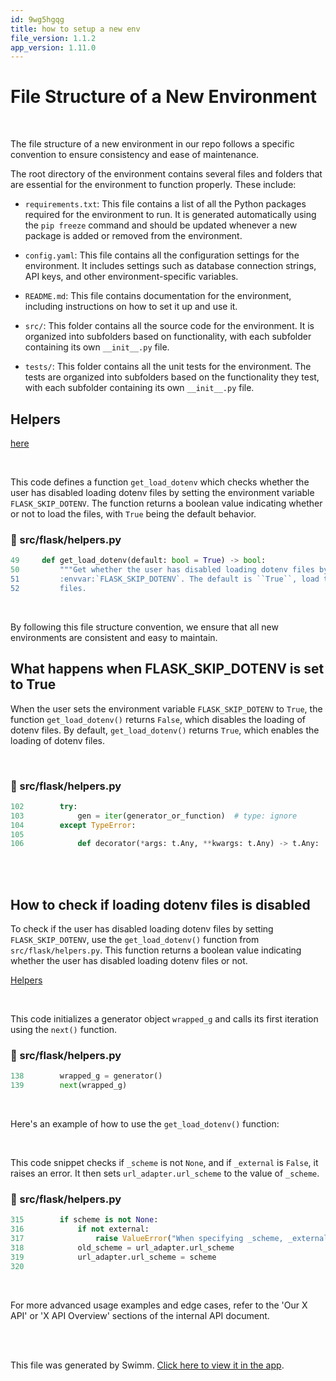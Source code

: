 ```yaml
---
id: 9wg5hgqg
title: how to setup a new env
file_version: 1.1.2
app_version: 1.11.0
---
```


# File Structure of a New Environment

<br/>

The file structure of a new environment in our repo follows a specific convention to ensure consistency and ease of maintenance.

The root directory of the environment contains several files and folders that are essential for the environment to function properly. These include:

*   `requirements.txt`: This file contains a list of all the Python packages required for the environment to run. It is generated automatically using the `pip freeze` command and should be updated whenever a new package is added or removed from the environment.

*   `config.yaml`: This file contains all the configuration settings for the environment. It includes settings such as database connection strings, API keys, and other environment-specific variables.

*   `README.md`: This file contains documentation for the environment, including instructions on how to set it up and use it.

*   `src/`: This folder contains all the source code for the environment. It is organized into subfolders based on functionality, with each subfolder containing its own `__init__.py` file.

*   `tests/`: This folder contains all the unit tests for the environment. The tests are organized into subfolders based on the functionality they test, with each subfolder containing its own `__init__.py` file.

## Helpers

[here](https://swimm-web-app.web.app/workspaces/H0nYogF29jh747xcua9g/repos/Z2l0aHViJTNBJTNBZmxhc2slM0ElM0FuYWRhdi1zd2ltbQ==/branch/main/docs/9wg5hgqg/edit#snippet-245yuT)

<br/>

This code defines a function `get_load_dotenv` which checks whether the user has disabled loading dotenv files by setting the environment variable `FLASK_SKIP_DOTENV`. The function returns a boolean value indicating whether or not to load the files, with `True` being the default behavior.
<!-- NOTE-swimm-snippet: the lines below link your snippet to Swimm -->
### 📄 src/flask/helpers.py
```python
49     def get_load_dotenv(default: bool = True) -> bool:
50         """Get whether the user has disabled loading dotenv files by setting
51         :envvar:`FLASK_SKIP_DOTENV`. The default is ``True``, load the
52         files.
```

<br/>

By following this file structure convention, we ensure that all new environments are consistent and easy to maintain.

## What happens when FLASK\_SKIP\_DOTENV is set to True

When the user sets the environment variable `FLASK_SKIP_DOTENV` to `True`, the function `get_load_dotenv()` returns `False`, which disables the loading of dotenv files. By default, `get_load_dotenv()` returns `True`, which enables the loading of dotenv files.

<br/>


<!-- NOTE-swimm-snippet: the lines below link your snippet to Swimm -->
### 📄 src/flask/helpers.py
```python
102        try:
103            gen = iter(generator_or_function)  # type: ignore
104        except TypeError:
105    
106            def decorator(*args: t.Any, **kwargs: t.Any) -> t.Any:
```

<br/>

<br/>

## How to check if loading dotenv files is disabled

To check if the user has disabled loading dotenv files by setting `FLASK_SKIP_DOTENV`, use the `get_load_dotenv()` function from `src/flask/helpers.py`. This function returns a boolean value indicating whether the user has disabled loading dotenv files or not.

[Helpers](https://swimm-web-app.web.app/workspaces/H0nYogF29jh747xcua9g/repos/Z2l0aHViJTNBJTNBZmxhc2slM0ElM0FuYWRhdi1zd2ltbQ==/branch/main/docs/9wg5hgqg/edit#heading-ukgUh)

<br/>

This code initializes a generator object `wrapped_g` and calls its first iteration using the `next()` function.
<!-- NOTE-swimm-snippet: the lines below link your snippet to Swimm -->
### 📄 src/flask/helpers.py
```python
138        wrapped_g = generator()
139        next(wrapped_g)
```

<br/>

Here's an example of how to use the `get_load_dotenv()` function:

<br/>

This code snippet checks if `_scheme` is not `None`, and if `_external` is `False`, it raises an error. It then sets `url_adapter.url_scheme` to the value of `_scheme`.
<!-- NOTE-swimm-snippet: the lines below link your snippet to Swimm -->
### 📄 src/flask/helpers.py
```python
315        if scheme is not None:
316            if not external:
317                raise ValueError("When specifying _scheme, _external must be True")
318            old_scheme = url_adapter.url_scheme
319            url_adapter.url_scheme = scheme
320    
```

<br/>

For more advanced usage examples and edge cases, refer to the 'Our X API' or 'X API Overview' sections of the internal API document.

<br/>

<br/>

This file was generated by Swimm. [Click here to view it in the app](https://swimm-web-app.web.app/repos/Z2l0aHViJTNBJTNBZmxhc2slM0ElM0FuYWRhdi1zd2ltbQ==/docs/9wg5hgqg).
